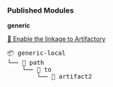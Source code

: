 

<h3>Published Modules</h3>



**generic**

<a href="https://jfrog.com/help/access?xinfo:appid=csh-gen-gitbook">🐸 Enable the linkage to Artifactory</a>



<pre>📦 generic-local
└── 📁 path
    └── 📁 to
        └── 📄 artifact2

</pre>

